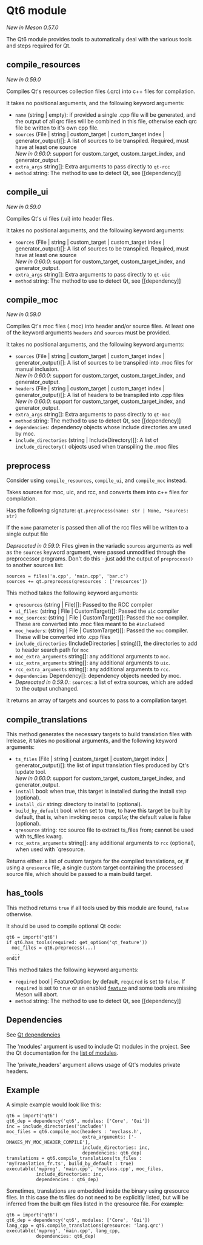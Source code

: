 # Qt6 module

*New in Meson 0.57.0*

The Qt6 module provides tools to automatically deal with the various
tools and steps required for Qt.

## compile_resources

*New in 0.59.0*

Compiles Qt's resources collection files (.qrc) into c++ files for compilation.

It takes no positional arguments, and the following keyword arguments:
  - `name` (string | empty): if provided a single .cpp file will be generated,
    and the output of all qrc files will be combined in this file, otherwise
    each qrc file be written to it's own cpp file.
  - `sources` (File | string | custom_target | custom_target index | generator_output)[]:
    A list of sources to be transpiled. Required, must have at least one source<br/>
    *New in 0.60.0*: support for custom_target, custom_target_index, and generator_output.
  - `extra_args` string[]: Extra arguments to pass directly to `qt-rcc`
  - `method` string: The method to use to detect Qt, see [[dependency]]

## compile_ui

*New in 0.59.0*

Compiles Qt's ui files (.ui) into header files.

It takes no positional arguments, and the following keyword arguments:
  - `sources` (File | string | custom_target | custom_target index | generator_output)[]:
    A list of sources to be transpiled. Required, must have at least one source<br/>
    *New in 0.60.0*: support for custom_target, custom_target_index, and generator_output.
  - `extra_args` string[]: Extra arguments to pass directly to `qt-uic`
  - `method` string: The method to use to detect Qt, see [[dependency]]

## compile_moc

*New in 0.59.0*

Compiles Qt's moc files (.moc) into header and/or source files. At least one of
the keyword arguments `headers` and `sources` must be provided.

It takes no positional arguments, and the following keyword arguments:
  - `sources` (File | string | custom_target | custom_target index | generator_output)[]:
    A list of sources to be transpiled into .moc files for manual inclusion.<br/>
    *New in 0.60.0*: support for custom_target, custom_target_index, and generator_output.
  - `headers` (File | string | custom_target | custom_target index | generator_output)[]:
     A list of headers to be transpiled into .cpp files<br/>
    *New in 0.60.0*: support for custom_target, custom_target_index, and generator_output.
  - `extra_args` string[]: Extra arguments to pass directly to `qt-moc`
  - `method` string: The method to use to detect Qt, see [[dependency]]
  - `dependencies`: dependency objects whose include directories are used by moc.
  - `include_directories` (string | IncludeDirectory)[]: A list of `include_directory()`
    objects used when transpiling the .moc files

## preprocess

Consider using `compile_resources`, `compile_ui`, and `compile_moc` instead.

Takes sources for moc, uic, and rcc, and converts them into c++ files for
compilation.

Has the following signature: `qt.preprocess(name: str | None, *sources: str)`

If the `name` parameter is passed then all of the rcc files will be written to
a single output file

*Deprecated in 0.59.0*: Files given in the variadic `sources` arguments as well
as the `sources` keyword argument, were passed unmodified through the preprocessor
programs. Don't do this - just add the output of `preprocess()` to another sources
list:
```meson
sources = files('a.cpp', 'main.cpp', 'bar.c')
sources += qt.preprocess(qresources : ['resources'])
```

This method takes the following keyword arguments:
 - `qresources` (string | File)[]: Passed to the RCC compiler
 - `ui_files`: (string | File | CustomTarget)[]: Passed the `uic` compiler
 - `moc_sources`: (string | File | CustomTarget)[]: Passed the `moc` compiler.
   These are converted into .moc files meant to be `#include`ed
 - `moc_headers`: (string | File | CustomTarget)[]: Passed the `moc` compiler.
   These will be converted into .cpp files
 - `include_directories` (IncludeDirectories | string)[], the directories to add
   to header search path for `moc`
 - `moc_extra_arguments` string[]: any additional arguments to `moc`.
 - `uic_extra_arguments` string[]: any additional arguments to `uic`.
 - `rcc_extra_arguments` string[]: any additional arguments to `rcc`.
 - `dependencies` Dependency[]: dependency objects needed by moc.
 - *Deprecated in 0.59.0.*: `sources`: a list of extra sources, which are added
   to the output unchanged.

It returns an array of targets and sources to pass to a compilation target.

## compile_translations

This method generates the necessary targets to build translation files with
lrelease, it takes no positional arguments, and the following keyword arguments:

 - `ts_files` (File | string | custom_target | custom_target index | generator_output)[]:
    the list of input translation files produced by Qt's lupdate tool.<br/>
    *New in 0.60.0*: support for custom_target, custom_target_index, and generator_output.
 - `install` bool: when true, this target is installed during the install step (optional).
 - `install_dir` string: directory to install to (optional).
 - `build_by_default` bool: when set to true, to have this target be built by
   default, that is, when invoking `meson compile`; the default value is false
   (optional).
 - `qresource` string: rcc source file to extract ts_files from; cannot be used
   with ts_files kwarg.
 - `rcc_extra_arguments` string[]: any additional arguments to `rcc` (optional),
   when used with `qresource.

Returns either: a list of custom targets for the compiled
translations, or, if using a `qresource` file, a single custom target
containing the processed source file, which should be passed to a main
build target.

## has_tools

This method returns `true` if all tools used by this module are found,
`false` otherwise.

It should be used to compile optional Qt code:
```meson
qt6 = import('qt6')
if qt6.has_tools(required: get_option('qt_feature'))
  moc_files = qt6.preprocess(...)
  ...
endif
```

This method takes the following keyword arguments:
- `required` bool | FeatureOption: by default, `required` is set to `false`. If `required` is set to
  `true` or an enabled [`feature`](Build-options.md#features) and some tools are
  missing Meson will abort.
- `method` string: The method to use to detect Qt, see [[dependency]]

## Dependencies

See [Qt dependencies](Dependencies.md#qt)

The 'modules' argument is used to include Qt modules in the project.
See the Qt documentation for the [list of
modules](https://doc.qt.io/qt-6/qtmodules.html).

The 'private_headers' argument allows usage of Qt's modules private
headers.

## Example
A simple example would look like this:

```meson
qt6 = import('qt6')
qt6_dep = dependency('qt6', modules: ['Core', 'Gui'])
inc = include_directories('includes')
moc_files = qt6.compile_moc(headers : 'myclass.h',
                            extra_arguments: ['-DMAKES_MY_MOC_HEADER_COMPILE'],
                            include_directories: inc,
                            dependencies: qt6_dep)
translations = qt6.compile_translations(ts_files : 'myTranslation_fr.ts', build_by_default : true)
executable('myprog', 'main.cpp', 'myclass.cpp', moc_files,
           include_directories: inc,
           dependencies : qt6_dep)
```

Sometimes, translations are embedded inside the binary using qresource
files. In this case the ts files do not need to be explicitly listed,
but will be inferred from the built qm files listed in the qresource
file. For example:

```meson
qt6 = import('qt6')
qt6_dep = dependency('qt6', modules: ['Core', 'Gui'])
lang_cpp = qt6.compile_translations(qresource: 'lang.qrc')
executable('myprog', 'main.cpp', lang_cpp,
           dependencies: qt6_dep)
```

